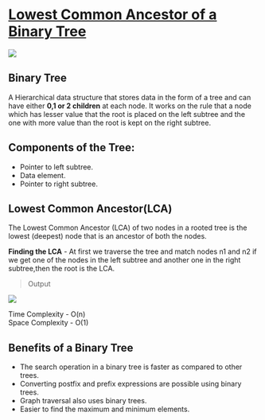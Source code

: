 # [Lowest Common Ancestor of a Binary Tree](T-Tree/T-TreeTraversals/LCA_of_Binary_Tree.cpp)
<img src="https://www.fatalerrors.org/images/blog/44bc812f088ca39d432de256a2c70601.jpg">

## Binary Tree
A Hierarchical data structure that stores data in the form of a tree and can have either **0,1 or 2 children** at each node.
It works on the rule that a node which has lesser value that the root is placed on the left subtree and the one with more value 
than the root is kept on the right subtree.

## Components of the Tree:
- Pointer to left subtree.
- Data element.
- Pointer to right subtree.

## Lowest Common Ancestor(LCA)
The Lowest Common Ancestor (LCA) of two nodes in a rooted tree is the lowest (deepest) node that 
is an ancestor of both the nodes.

**Finding the LCA** - At first we traverse the tree and match nodes n1 and n2 if we get one of the 
nodes in the left subtree and another one in the right subtree,then the root is the LCA.


> Output
>
   <img src="https://user-images.githubusercontent.com/84969358/157017045-07173a6f-6bc9-457b-86ac-09681cb97dce.png" />

Time Complexity - O(n)<br>
Space Complexity - O(1)

## Benefits of a Binary Tree
- The search operation in a binary tree is faster as compared to other trees.
- Converting postfix and prefix expressions are possible using binary trees.
- Graph traversal also uses binary trees.
- Easier to find the maximum and minimum elements.
